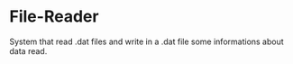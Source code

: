 # File-Reader
System that read .dat files and write in a .dat file some informations about data read.
